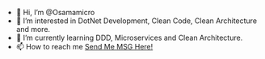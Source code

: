 - 👋 Hi, I’m @Osamamicro
- 👀 I’m interested in DotNet Development, Clean Code, Clean Architecture and more.
- 🌱 I’m currently learning DDD, Microservices and Clean Architecture.
- 📫 How to reach me [Send Me MSG Here!](https://www.linkedin.com/in/osamamicro/)

<!---
Osamamicro/Osamamicro is a ✨ special ✨ repository because its `README.md` (this file) appears on your GitHub profile.
You can click the Preview link to take a look at your changes.
--->
